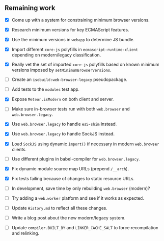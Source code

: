## Remaining work

- [x] Come up with a system for constraining minimum browser versions.

- [x] Research minimum versions for key ECMAScript features.

- [x] Use the minimum versions in `webapp` to determine JS bundle.

- [x] Import different `core-js` polyfills in `ecmascript-runtime-client`
      depending on modern/legacy classification.

- [x] Really vet the set of imported `core-js` polyfills based on known
      minimum versions imposed by `setMinimumBrowserVersions`.

- [ ] Create an `isobuild:web-browser-legacy` pseudopackage.

- [ ] Add tests to the `modules` test app.

- [x] Expose `Meteor.isModern` on both client and server.

- [ ] Make sure in-browser tests run with both `web.browser` and
      `web.browser.legacy`.

- [x] Use `web.browser.legacy` to handle `es5-shim` instead.

- [x] Use `web.browser.legacy` to handle SockJS instead.

- [x] Load `SockJS` using dynamic `import()` if necessary in modern
      `web.browser` clients.

- [ ] Use different plugins in babel-compiler for `web.browser.legacy`.

- [x] Fix dynamic module source map URLs (prepend `/__arch`).

- [x] Fix tests failing because of changes to static resource URLs.

- [ ] In development, save time by only rebuilding `web.browser` (modern)?

- [ ] Try adding a `web.worker` platform and see if it works as expected.

- [ ] Update `History.md` to reflect all these changes.

- [ ] Write a blog post about the new modern/legacy system.

- [ ] Update `compiler.BUILT_BY` and `LINKER_CACHE_SALT` to force
      recompilation and relinking.
